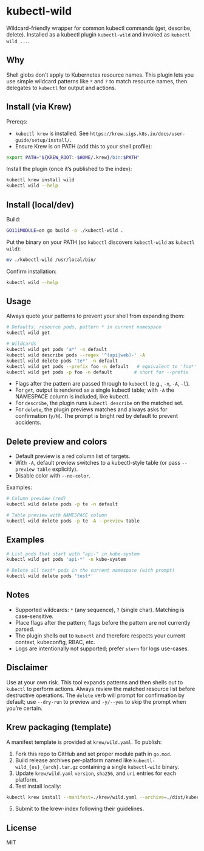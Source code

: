 kubectl-wild
============

Wildcard-friendly wrapper for common kubectl commands (get, describe, delete). Installed as a kubectl plugin `kubectl-wild` and invoked as `kubectl wild ...`.

Why
---

Shell globs don't apply to Kubernetes resource names. This plugin lets you use simple wildcard patterns like `*` and `?` to match resource names, then delegates to `kubectl` for output and actions.

Install (via Krew)
------------------

Prereqs:

- `kubectl krew` is installed. See `https://krew.sigs.k8s.io/docs/user-guide/setup/install/`.
- Ensure Krew is on PATH (add this to your shell profile):

```bash
export PATH="${KREW_ROOT:-$HOME/.krew}/bin:$PATH"
```

Install the plugin (once it’s published to the index):

```bash
kubectl krew install wild
kubectl wild --help
```

Install (local/dev)
-------------------

Build:

```bash
GO111MODULE=on go build -o ./kubectl-wild .
```

Put the binary on your PATH (so `kubectl` discovers `kubectl-wild` as `kubectl wild`):

```bash
mv ./kubectl-wild /usr/local/bin/
```

Confirm installation:

```bash
kubectl wild --help
```

Usage
-----

Always quote your patterns to prevent your shell from expanding them:

```bash
# Defaults: resource pods, pattern * in current namespace
kubectl wild get

# Wildcards
kubectl wild get pods 'a*' -n default
kubectl wild describe pods --regex '^(api|web)-' -A
kubectl wild delete pods 'te*' -n default
kubectl wild get pods --prefix foo -n default   # equivalent to 'foo*'
kubectl wild get pods -p foo -n default        # short for --prefix
```

- Flags after the pattern are passed through to `kubectl` (e.g., `-n`, `-A`, `-l`).
- For `get`, output is rendered as a single kubectl table; with `-A` the NAMESPACE column is included, like kubectl.
- For `describe`, the plugin runs `kubectl describe` on the matched set.
- For `delete`, the plugin previews matches and always asks for confirmation (`y/N`). The prompt is bright red by default to prevent accidents.

Delete preview and colors
-------------------------

- Default preview is a red column list of targets.
- With `-A`, default preview switches to a kubectl-style table (or pass `--preview table` explicitly).
- Disable color with `--no-color`.

Examples:

```bash
# Column preview (red)
kubectl wild delete pods -p te -n default

# Table preview with NAMESPACE column
kubectl wild delete pods -p te -A --preview table
```

Examples
--------

```bash
# List pods that start with "api-" in kube-system
kubectl wild get pods 'api-*' -n kube-system

# Delete all test* pods in the current namespace (with prompt)
kubectl wild delete pods 'test*'
```

Notes
-----

- Supported wildcards: `*` (any sequence), `?` (single char). Matching is case-sensitive.
- Place flags after the pattern; flags before the pattern are not currently parsed.
- The plugin shells out to `kubectl` and therefore respects your current context, kubeconfig, RBAC, etc.
- Logs are intentionally not supported; prefer `stern` for logs use-cases.

Disclaimer
----------

Use at your own risk. This tool expands patterns and then shells out to `kubectl` to perform actions. Always review the matched resource list before destructive operations. The `delete` verb will prompt for confirmation by default; use `--dry-run` to preview and `-y/--yes` to skip the prompt when you’re certain.

Krew packaging (template)
-------------------------

A manifest template is provided at `krew/wild.yaml`. To publish:

1. Fork this repo to GitHub and set proper module path in `go.mod`.
2. Build release archives per-platform named like `kubectl-wild_{os}_{arch}.tar.gz` containing a single `kubectl-wild` binary.
3. Update `krew/wild.yaml` `version`, `sha256`, and `uri` entries for each platform.
4. Test install locally:

```bash
kubectl krew install --manifest=./krew/wild.yaml --archive=./dist/kubectl-wild_darwin_amd64.tar.gz
```

5. Submit to the krew-index following their guidelines.

License
-------

MIT


